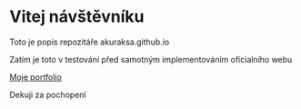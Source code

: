 # Vitej návštěvníku
Toto je popis repozitáře akuraksa.github.io

Zatím je toto v testování před samotným implementováním oficialního webu

[Moje portfolio](portfolio.html)

Dekuji za pochopení
